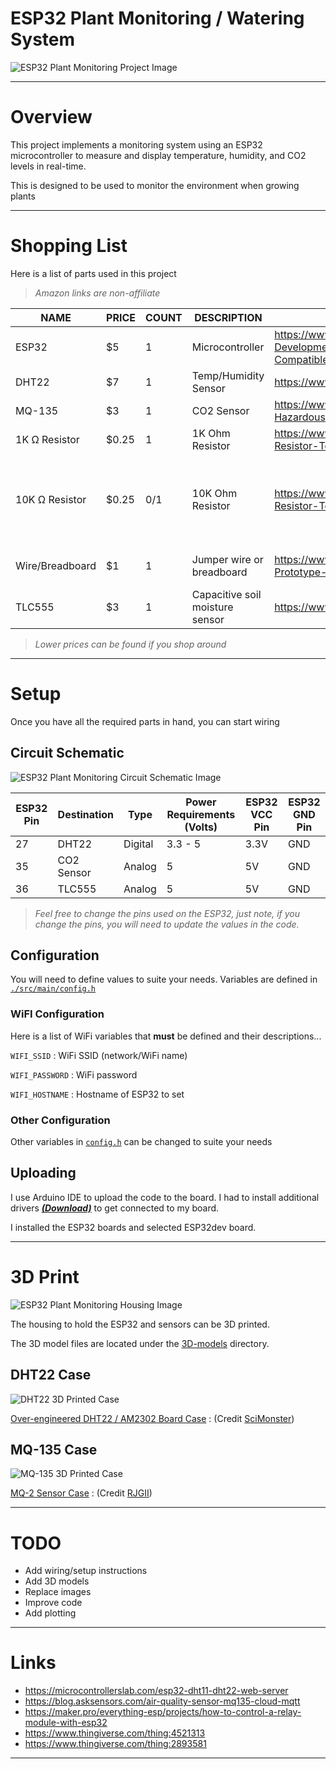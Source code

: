 # ESP32 Plant Monitoring / Watering System

![ESP32 Plant Monitoring Project Image](/static/img/project.png)

---

# Overview

This project implements a monitoring system using an ESP32 microcontroller to measure and display temperature, humidity, and CO2 levels in real-time.

This is designed to be used to monitor the environment when growing plants

---

# Shopping List

Here is a list of parts used in this project

> *Amazon links are non-affiliate*

| NAME           | PRICE | COUNT | DESCRIPTION                     | LINK                                                                                                | NOTE                                               |
|----------------|-------|-------|---------------------------------|-----------------------------------------------------------------------------------------------------|----------------------------------------------------|
| ESP32          | $5    | 1     | Microcontroller                 | https://www.amazon.com/ESP-WROOM-31-Development-Microcontroller-Integrated-Compatible/dp/B08D5ZD528 |                                                    |
| DHT22          | $7    | 1     | Temp/Humidity Sensor            | https://www.amazon.com/gp/product/B0795F19W6                                                        |                                                    |
| MQ-135         | $3    | 1     | CO2 Sensor                      | https://www.amazon.com/Ximimark-Quality-Hazardous-Detection-Arduino/dp/B07L73VTTY                   |                                                    |
| 1K Ω Resistor  | $0.25 | 1     | 1K Ohm Resistor                 | https://www.amazon.com/California-JOS-Carbon-Resistor-Tolerance/dp/B0BR66ZN6B                       | MQ-135 analog pin                                  |
| 10K Ω Resistor | $0.25 | 0/1   | 10K Ohm Resistor                | https://www.amazon.com/California-JOS-Carbon-Resistor-Tolerance/dp/B0BR67DJHM                       | Most DHT22 sensor modules have a built-in resistor |
| Wire/Breadboard| $1    | 1     | Jumper wire or breadboard       | https://www.amazon.com/DEYUE-breadboard-Set-Prototype-Board/dp/B07LFD4LT6                           | Optional depending on setup                        |
| TLC555         | $3    | 1     | Capacitive soil moisture sensor | https://www.amazon.com/dp/B0C5STDNSX                                                                |                                                    |


<!--
| TLC555         | $3    | 1     | Capacitive soil moisture sensor | https://www.amazon.com/dp/B0C5STDNSX                                                                |                                                    |
| SSD1306        | $6    | 1     | 0.96" 128x64 OLED         | https://www.amazon.com/HiLetgo-Serial-128X64-Display-Color/dp/B06XRBTBTB                            | Optional if you want a screen display              |
| ENS160       | $5    | 0/1   | CO2 Sensor           | https://www.amazon.com/HiLetgo-Dioxide-Temperature-Humidity-Monitoring/dp/B0CDWYFSGH                |
| SGP30        | $5    | 0/1   | CO2 Sensor           | https://www.makerfabs.com/sgp30-air-quality-sensor-breakout.html                                    |
-->

> *Lower prices can be found if you shop around*


---

# Setup

Once you have all the required parts in hand, you can start wiring


## Circuit Schematic

![ESP32 Plant Monitoring Circuit Schematic Image](/static/img/circuit-schematic.png)


| ESP32 Pin | Destination | Type    | Power Requirements (Volts) | ESP32 VCC Pin | ESP32 GND Pin |
|-----------|-------------|---------|----------------------------|---------------|---------------|
| 27        | DHT22       | Digital | 3.3 - 5                    | 3.3V          | GND           |
| 35        | CO2 Sensor  | Analog  | 5                          | 5V            | GND           |
| 36        | TLC555      | Analog  | 5                          | 5V            | GND           |

> *Feel free to change the pins used on the ESP32, just note, if you change the pins, you will need to update the values in the code.*


## Configuration

You will need to define values to suite your needs. Variables are defined in [`./src/main/config.h`](/src/main/config.h)

### WiFI Configuration

Here is a list of WiFi variables that **must** be defined and their descriptions...

`WIFI_SSID`
: WiFi SSID (network/WiFi name)

`WIFI_PASSWORD`
: WiFi password

`WIFI_HOSTNAME`
: Hostname of ESP32 to set

### Other Configuration

Other variables in [`config.h`](/src/main/config.h) can be changed to suite your needs

## Uploading

I use Arduino IDE to upload the code to the board. I had to install additional drivers ***[(Download)](https://www.silabs.com/documents/public/software/CP210x_Universal_Windows_Driver.zip)*** to get connected to my board.

I installed the ESP32 boards and selected ESP32dev board.

---

# 3D Print

![ESP32 Plant Monitoring Housing Image](/static/img/3d-housing.png)

The housing to hold the ESP32 and sensors can be 3D printed.

The 3D model files are located under the [3D-models](/3D-models) directory.

## DHT22 Case

![DHT22 3D Printed Case](/static/img/DHT22-3D-model.jpg)

[Over-engineered DHT22 / AM2302 Board Case](https://www.thingiverse.com/thing:4521313)
: (Credit [SciMonster](https://www.thingiverse.com/SciMonster))


## MQ-135 Case

![MQ-135 3D Printed Case](/static/img/MQ-135-3D-model.jpg)

[MQ-2 Sensor Case](https://www.thingiverse.com/thing:2893581)
: (Credit [RJGII](https://www.thingiverse.com/RJGII))

---

# TODO

* Add wiring/setup instructions
* Add 3D models
* Replace images
* Improve code
* Add plotting

---

# Links

* https://microcontrollerslab.com/esp32-dht11-dht22-web-server
* https://blog.asksensors.com/air-quality-sensor-mq135-cloud-mqtt
* https://maker.pro/everything-esp/projects/how-to-control-a-relay-module-with-esp32
* https://www.thingiverse.com/thing:4521313
* https://www.thingiverse.com/thing:2893581

---

